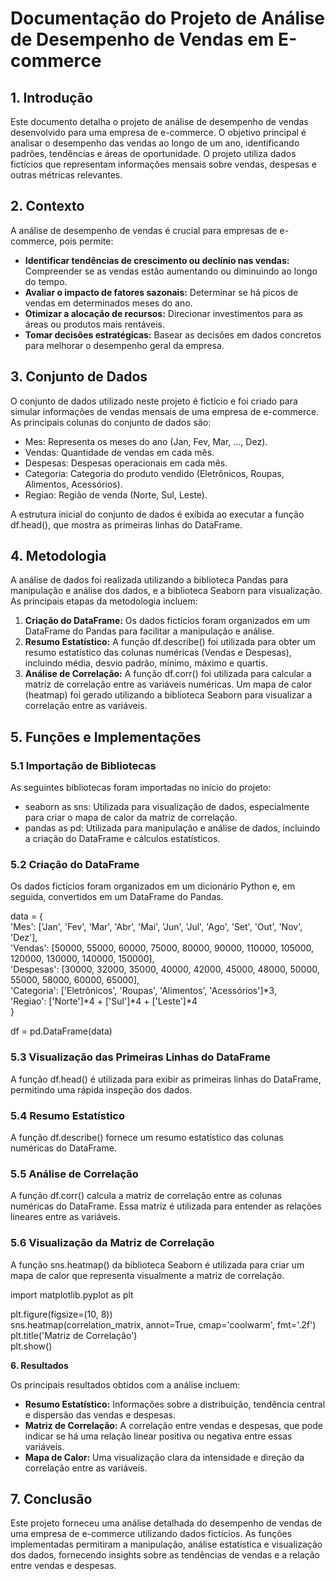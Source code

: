# **Documentação do Projeto de Análise de Desempenho de Vendas em E-commerce**

## **1\. Introdução**

Este documento detalha o projeto de análise de desempenho de vendas desenvolvido para uma empresa de e-commerce. O objetivo principal é analisar o desempenho das vendas ao longo de um ano, identificando padrões, tendências e áreas de oportunidade. O projeto utiliza dados fictícios que representam informações mensais sobre vendas, despesas e outras métricas relevantes.

## **2\. Contexto**

A análise de desempenho de vendas é crucial para empresas de e-commerce, pois permite:

* **Identificar tendências de crescimento ou declínio nas vendas:** Compreender se as vendas estão aumentando ou diminuindo ao longo do tempo.  
* **Avaliar o impacto de fatores sazonais:** Determinar se há picos de vendas em determinados meses do ano.  
* **Otimizar a alocação de recursos:** Direcionar investimentos para as áreas ou produtos mais rentáveis.  
* **Tomar decisões estratégicas:** Basear as decisões em dados concretos para melhorar o desempenho geral da empresa.

## **3\. Conjunto de Dados**

O conjunto de dados utilizado neste projeto é fictício e foi criado para simular informações de vendas mensais de uma empresa de e-commerce. As principais colunas do conjunto de dados são:

* Mes: Representa os meses do ano (Jan, Fev, Mar, ..., Dez).  
* Vendas: Quantidade de vendas em cada mês.  
* Despesas: Despesas operacionais em cada mês.  
* Categoria: Categoria do produto vendido (Eletrônicos, Roupas, Alimentos, Acessórios).  
* Regiao: Região de venda (Norte, Sul, Leste).

A estrutura inicial do conjunto de dados é exibida ao executar a função df.head(), que mostra as primeiras linhas do DataFrame.

## **4\. Metodologia**

A análise de dados foi realizada utilizando a biblioteca Pandas para manipulação e análise dos dados, e a biblioteca Seaborn para visualização. As principais etapas da metodologia incluem:

1. **Criação do DataFrame:** Os dados fictícios foram organizados em um DataFrame do Pandas para facilitar a manipulação e análise.  
2. **Resumo Estatístico:** A função df.describe() foi utilizada para obter um resumo estatístico das colunas numéricas (Vendas e Despesas), incluindo média, desvio padrão, mínimo, máximo e quartis.  
3. **Análise de Correlação:** A função df.corr() foi utilizada para calcular a matriz de correlação entre as variáveis numéricas. Um mapa de calor (heatmap) foi gerado utilizando a biblioteca Seaborn para visualizar a correlação entre as variáveis.

## **5\. Funções e Implementações**

### **5.1 Importação de Bibliotecas**

As seguintes bibliotecas foram importadas no início do projeto:

* seaborn as sns: Utilizada para visualização de dados, especialmente para criar o mapa de calor da matriz de correlação.  
* pandas as pd: Utilizada para manipulação e análise de dados, incluindo a criação do DataFrame e cálculos estatísticos.

### **5.2 Criação do DataFrame**

Os dados fictícios foram organizados em um dicionário Python e, em seguida, convertidos em um DataFrame do Pandas.

data \= {  
    'Mes': \['Jan', 'Fev', 'Mar', 'Abr', 'Mai', 'Jun', 'Jul', 'Ago', 'Set', 'Out', 'Nov', 'Dez'\],  
    'Vendas': \[50000, 55000, 60000, 75000, 80000, 90000, 110000, 105000, 120000, 130000, 140000, 150000\],  
    'Despesas': \[30000, 32000, 35000, 40000, 42000, 45000, 48000, 50000, 55000, 58000, 60000, 65000\],  
    'Categoria': \['Eletrônicos', 'Roupas', 'Alimentos', 'Acessórios'\]\*3,  
    'Regiao': \['Norte'\]\*4 \+ \['Sul'\]\*4 \+ \['Leste'\]\*4  
}

df \= pd.DataFrame(data)

### **5.3 Visualização das Primeiras Linhas do DataFrame**

A função df.head() é utilizada para exibir as primeiras linhas do DataFrame, permitindo uma rápida inspeção dos dados.

### **5.4 Resumo Estatístico**

A função df.describe() fornece um resumo estatístico das colunas numéricas do DataFrame.

### **5.5 Análise de Correlação**

A função df.corr() calcula a matriz de correlação entre as colunas numéricas do DataFrame. Essa matriz é utilizada para entender as relações lineares entre as variáveis.

### **5.6 Visualização da Matriz de Correlação**

A função sns.heatmap() da biblioteca Seaborn é utilizada para criar um mapa de calor que representa visualmente a matriz de correlação.

import matplotlib.pyplot as plt

plt.figure(figsize=(10, 8))  
sns.heatmap(correlation\_matrix, annot=True, cmap='coolwarm', fmt='.2f')  
plt.title('Matriz de Correlação')  
plt.show()

**6\. Resultados**

Os principais resultados obtidos com a análise incluem:

* **Resumo Estatístico:** Informações sobre a distribuição, tendência central e dispersão das vendas e despesas.  
* **Matriz de Correlação:** A correlação entre vendas e despesas, que pode indicar se há uma relação linear positiva ou negativa entre essas variáveis.  
* **Mapa de Calor:** Uma visualização clara da intensidade e direção da correlação entre as variáveis.

## **7\. Conclusão**

Este projeto forneceu uma análise detalhada do desempenho de vendas de uma empresa de e-commerce utilizando dados fictícios. As funções implementadas permitiram a manipulação, análise estatística e visualização dos dados, fornecendo insights sobre as tendências de vendas e a relação entre vendas e despesas.

